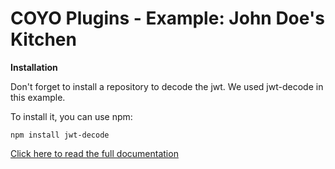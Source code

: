# COYO Plugins - Example: John Doe's Kitchen

**Installation**

Don't forget to install a repository to decode the jwt. We used jwt-decode in this example.

To install it, you can use npm:

```
npm install jwt-decode
```

[Click here to read the full documentation](https://knowledgebase.coyoapp.com/hc/de/articles/360016046219)